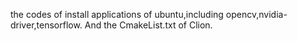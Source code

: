 the codes of install applications of ubuntu,including opencv,nvidia-driver,tensorflow. And the CmakeList.txt of Clion.

